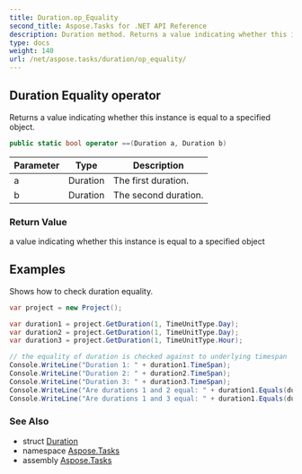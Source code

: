 ```yaml
---
title: Duration.op_Equality
second_title: Aspose.Tasks for .NET API Reference
description: Duration method. Returns a value indicating whether this instance is equal to a specified object
type: docs
weight: 140
url: /net/aspose.tasks/duration/op_equality/
---
```

## Duration Equality operator

Returns a value indicating whether this instance is equal to a specified object.

```csharp
public static bool operator ==(Duration a, Duration b)
```

| Parameter | Type | Description |
| --- | --- | --- |
| a | Duration | The first duration. |
| b | Duration | The second duration. |

### Return Value

a value indicating whether this instance is equal to a specified object

## Examples

Shows how to check duration equality.

```csharp
var project = new Project();

var duration1 = project.GetDuration(1, TimeUnitType.Day);
var duration2 = project.GetDuration(1, TimeUnitType.Day);
var duration3 = project.GetDuration(1, TimeUnitType.Hour);

// the equality of duration is checked against to underlying timespan
Console.WriteLine("Duration 1: " + duration1.TimeSpan);
Console.WriteLine("Duration 2: " + duration2.TimeSpan);
Console.WriteLine("Duration 3: " + duration3.TimeSpan);
Console.WriteLine("Are durations 1 and 2 equal: " + duration1.Equals(duration2));
Console.WriteLine("Are durations 1 and 3 equal: " + duration1.Equals(duration3));
```

### See Also

* struct [Duration](../)
* namespace [Aspose.Tasks](../../duration/)
* assembly [Aspose.Tasks](../../../)


